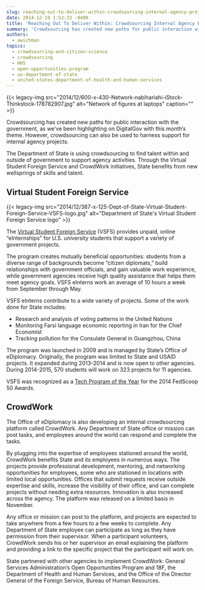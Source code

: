 ```yaml
---
slug: reaching-out-to-deliver-within-crowdsourcing-internal-agency-projects
date: 2014-12-19 1:53:33 -0400
title: 'Reaching Out To Deliver Within: Crowdsourcing Internal Agency Projects'
summary: 'Crowdsourcing has created new paths for public interaction with the government, as we&#8217;ve been highlighting on DigitalGov with this month’s theme. However, crowdsourcing can also be used to harness support for internal agency projects. The Department of State is using crowdsourcing to find talent within and outside of government to support agency activities. Through the'
authors:
  - awichman
topics:
  - crowdsourcing-and-citizen-science
  - crowdsourcing
  - HHS
  - open-opportunities-program
  - us-department-of-state
  - united-states-department-of-health-and-human-services
---
```


{{< legacy-img src="2014/12/600-x-430-Network-nabihariahi-iStock-Thinkstock-178782907.jpg" alt="Network of figures at laptops" caption="" >}} 

Crowdsourcing has created new paths for public interaction with the government, as we&#8217;ve been highlighting on DigitalGov with this month’s theme. However, crowdsourcing can also be used to harness support for internal agency projects.

The Department of State is using crowdsourcing to find talent within and outside of government to support agency activities. Through the Virtual Student Foreign Service and CrowdWork initiatives, State benefits from new wellsprings of skills and talent.

## **Virtual Student Foreign Service**

{{< legacy-img src="2014/12/387-x-125-Dept-of-State-Virtual-Student-Foreign-Service-VSFS-logo.jpg" alt="Department of State's Virtual Student Foreign Service logo" >}}

The [Virtual Student Foreign Service](http://www.state.gov/vsfs/) (VSFS) provides unpaid, online “eInternships” for U.S. university students that support a variety of government projects.

The program creates mutually beneficial opportunities: students from a diverse range of backgrounds become “citizen diplomats,” build relationships with government officials, and gain valuable work experience, while government agencies receive high quality assistance that helps them meet agency goals. VSFS eInterns work an average of 10 hours a week from September through May.

VSFS eInterns contribute to a wide variety of projects. Some of the work done for State includes:

  * Research and analysis of voting patterns in the United Nations
  * Monitoring Farsi language economic reporting in Iran for the Chief Economist
  * Tracking pollution for the Consulate General in Guangzhou, China

The program was launched in 2009 and is managed by State’s Office of eDiplomacy. Originally, the program was limited to State and USAID projects. It expanded during 2013-2014 and is now open to other agencies. During 2014-2015, 570 students will work on 323 projects for 11 agencies.

VSFS was recognized as a [Tech Program of the Year](http://fedscoop.com/events/fedscoop50/#tech-program) for the 2014 FedScoop 50 Awards.

## **CrowdWork**

The Office of eDiplomacy is also developing an internal crowdsourcing platform called CrowdWork. Any Department of State office or mission can post tasks, and employees around the world can respond and complete the tasks.

By plugging into the expertise of employees stationed around the world, CrowdWork benefits State and its employees in numerous ways. The projects provide professional development, mentoring, and networking opportunities for employees, some who are stationed in locations with limited local opportunities. Offices that submit requests receive outside expertise and skills, increase the visibility of their office, and can complete projects without needing extra resources. Innovation is also increased across the agency. The platform was released on a limited basis in November.

Any office or mission can post to the platform, and projects are expected to take anywhere from a few hours to a few weeks to complete. Any Department of State employee can participate as long as they have permission from their supervisor. When a participant volunteers, CrowdWork sends his or her supervisor an email explaining the platform and providing a link to the specific project that the participant will work on.

State partnered with other agencies to implement CrowdWork: General Services Administration’s Open Opportunities Program and 18F, the Department of Health and Human Services, and the Office of the Director General of the Foreign Service, Bureau of Human Resources.